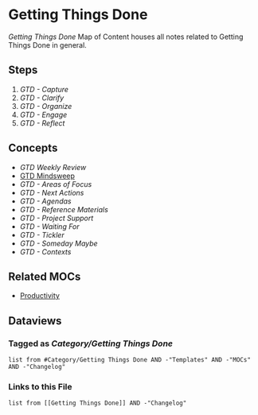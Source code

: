 # Getting Things Done

*Getting Things Done* Map of Content houses all notes related to Getting Things Done in general.

## Steps

1. *GTD - Capture*
1. *GTD - Clarify*
1. *GTD - Organize*
1. *GTD - Engage*
1. *GTD - Reflect*

## Concepts

* *GTD Weekly Review*
* [GTD Mindsweep](GTD%20Mindsweep.md)
* *GTD - Areas of Focus*
* *GTD - Next Actions*
* *GTD - Agendas*
* *GTD - Reference Materials*
* *GTD - Project Support*
* *GTD - Waiting For*
* *GTD - Tickler*
* *GTD - Someday Maybe*
* *GTD - Contexts*

## Related MOCs

* [Productivity](../2-Areas/MOCs/Productivity.md)

## Dataviews

### Tagged as *Category/Getting Things Done*

````dataview
list from #Category/Getting Things Done AND -"Templates" AND -"MOCs" AND -"Changelog"
````

### Links to this File

````dataview
list from [[Getting Things Done]] AND -"Changelog"
````
